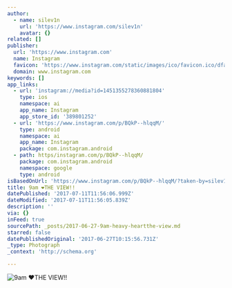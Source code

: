 ```yaml
---
author:
  - name: silev1n
    url: 'https://www.instagram.com/silev1n'
    avatar: {}
related: []
publisher:
  url: 'https://www.instagram.com'
  name: Instagram
  favicon: 'https://www.instagram.com/static/images/ico/favicon.ico/dfa85bb1fd63.ico'
  domain: www.instagram.com
keywords: []
app_links:
  - url: 'instagram://media?id=1451355278360881804'
    type: ios
    namespace: ai
    app_name: Instagram
    app_store_id: '389801252'
  - url: 'https://www.instagram.com/p/BQkP--hlqqM/'
    type: android
    namespace: ai
    app_name: Instagram
    package: com.instagram.android
  - path: https/instagram.com/p/BQkP--hlqqM/
    package: com.instagram.android
    namespace: google
    type: android
isBasedOnUrl: 'https://www.instagram.com/p/BQkP--hlqqM/?taken-by=silev1n'
title: 9am ❤THE VIEW!!
datePublished: '2017-07-11T11:56:06.999Z'
dateModified: '2017-07-11T11:56:05.839Z'
description: ''
via: {}
inFeed: true
sourcePath: _posts/2017-06-27-9am-heavy-heartthe-view.md
starred: false
datePublishedOriginal: '2017-06-27T10:15:56.731Z'
_type: Photograph
_context: 'http://schema.org'

---
```

![9am ❤THE VIEW!!](https://scontent.cdninstagram.com/t51.2885-15/s640x640/sh0.08/e35/16465853_364762980575312_7801762102674194432_n.jpg)